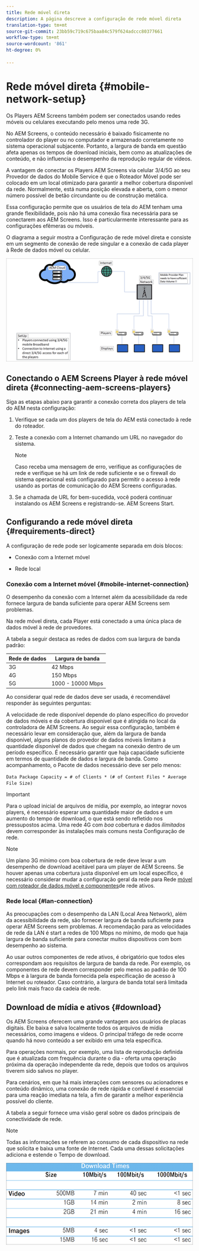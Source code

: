 ```yaml
---
title: Rede móvel direta
description: A página descreve a configuração de rede móvel direta
translation-type: tm+mt
source-git-commit: 23bb59c719c675baa84c579f624adccc80377661
workflow-type: tm+mt
source-wordcount: '861'
ht-degree: 0%

---
```



# Rede móvel direta {#mobile-network-setup}

Os Players AEM Screens também podem ser conectados usando redes móveis ou celulares executando pelo menos uma rede 3G.

No AEM Screens, o conteúdo necessário é baixado fisicamente no controlador do player ou no computador e armazenado corretamente no sistema operacional subjacente. Portanto, a largura de banda em questão afeta apenas os tempos de download iniciais, bem como as atualizações de conteúdo, e não influencia o desempenho da reprodução regular de vídeos.

A vantagem de conectar os Players AEM Screens via celular 3/4/5G ao seu Provedor de dados do Mobile Service é que o Roteador Móvel pode ser colocado em um local otimizado para garantir a melhor cobertura disponível da rede. Normalmente, está numa posição elevada e aberta, com o menor número possível de betão circundante ou de construção metálica.

Essa configuração permite que os usuários de tela do AEM tenham uma grande flexibilidade, pois não há uma conexão fixa necessária para se conectarem aos AEM Screens. Isso é particularmente interessante para as configurações efêmeras ou móveis.

O diagrama a seguir mostra a Configuração de rede móvel direta e consiste em um segmento de conexão de rede singular e a conexão de cada player à Rede de dados móvel ou celular.

![](/help/using/assets/direct-mobile-1.png)

## Conectando o AEM Screens Player à rede móvel direta {#connecting-aem-screens-players}

Siga as etapas abaixo para garantir a conexão correta dos players de tela do AEM nesta configuração:

1. Verifique se cada um dos players de tela do AEM está conectado à rede do roteador.

1. Teste a conexão com a Internet chamando um URL no navegador do sistema.

   >[!NOTE]
   >Caso receba uma mensagem de erro, verifique as configurações de rede e verifique se há um link de rede suficiente e se o firewall do sistema operacional está configurado para permitir o acesso à rede usando as portas de comunicação do AEM Screens configuradas.

1. Se a chamada de URL for bem-sucedida, você poderá continuar instalando os AEM Screens e registrando-se. AEM Screens Start.

## Configurando a rede móvel direta {#requirements-direct}

A configuração de rede pode ser logicamente separada em dois blocos:

* Conexão com a Internet móvel

* Rede local

### Conexão com a Internet móvel {#mobile-internet-connection}

O desempenho da conexão com a Internet além da acessibilidade da rede fornece largura de banda suficiente para operar AEM Screens sem problemas.

Na rede móvel direta, cada Player está conectado a uma única placa de dados móvel à rede de provedores.

A tabela a seguir destaca as redes de dados com sua largura de banda padrão:

| Rede de dados | Largura de banda |
|--- |--- |
| 3G | 42 Mbps |
| 4G | 150 Mbps |
| 5G | 1000 - 10000 Mbps |

Ao considerar qual rede de dados deve ser usada, é recomendável responder às seguintes perguntas:

A velocidade de rede disponível depende do plano específico do provedor de dados móveis e da cobertura disponível que é atingida no local da controladora de AEM Screens.
Ao seguir essa configuração, também é necessário levar em consideração que, além da largura de banda disponível, alguns planos do provedor de dados móveis limitam a quantidade disponível de dados que chegam na conexão dentro de um período específico. É necessário garantir que haja capacidade suficiente em termos de quantidade de dados e largura de banda.
Como acompanhamento, o Pacote de dados necessário deve ser pelo menos:

`Data Package Capacity = # of Clients * (# of Content Files * Average File Size)`


>[!IMPORTANT]
>
>Para o upload inicial de arquivos de mídia, por exemplo, ao integrar novos players, é necessário esperar uma quantidade maior de dados e um aumento do tempo de download, o que está sendo refletido nos pressupostos acima. Uma rede 4G com *boa* cobertura e dados *ilimitados* devem corresponder às instalações mais comuns nesta Configuração de rede.

>[!NOTE]
>
>Um plano 3G mínimo com boa cobertura de rede deve levar a um desempenho de download aceitável para um player de AEM Screens. Se houver apenas uma cobertura justa disponível em um local específico, é necessário considerar mudar a configuração geral da rede para Rede [móvel com roteador de dados móvel e componentes](/help/using/mobile-network-router.md)de rede ativos.


### Rede local {#lan-connection}

As preocupações com o desempenho da LAN (Local Area Network), além da acessibilidade da rede, são fornecer largura de banda suficiente para operar AEM Screens sem problemas. A recomendação para as velocidades de rede da LAN é start a redes de 100 Mbps no mínimo, de modo que haja largura de banda suficiente para conectar muitos dispositivos com bom desempenho ao sistema.

Ao usar outros componentes de rede ativos, é obrigatório que todos eles correspondam aos requisitos de largura de banda da rede. Por exemplo, os componentes de rede devem corresponder pelo menos ao padrão de 100 Mbps e à largura de banda fornecida pela especificação de acesso à Internet ou roteador. Caso contrário, a largura de banda total será limitada pelo link mais fraco da cadeia de rede.

## Download de mídia e ativos {#download}

Os AEM Screens oferecem uma grande vantagem aos usuários de placas digitais. Ele baixa e salva localmente todos os arquivos de mídia necessários, como imagens e vídeos. O principal tráfego de rede ocorre quando há novo conteúdo a ser exibido em uma tela específica.

Para operações normais, por exemplo, uma lista de reprodução definida que é atualizada com frequência durante o dia - oferta uma operação próxima da operação independente da rede, depois que todos os arquivos tiverem sido salvos no player.

Para cenários, em que há mais interações com sensores ou acionadores e conteúdo dinâmico, uma conexão de rede rápida e confiável é essencial para uma reação imediata na tela, a fim de garantir a melhor experiência possível do cliente.

A tabela a seguir fornece uma visão geral sobre os dados principais de conectividade de rede.

>[!NOTE]
>
>Todas as informações se referem ao consumo de cada dispositivo na rede que solicita e baixa uma fonte de Internet. Cada uma dessas solicitações adiciona e estende o Tempo de download.

![](/help/using/assets/download-times-mobile.png)



